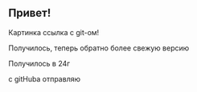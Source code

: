 ## Привет!

Картинка ссылка с git-ом!

Получилось, теперь обратно более свежую версию

Получилось в 24г

с gitHubа отправляю
